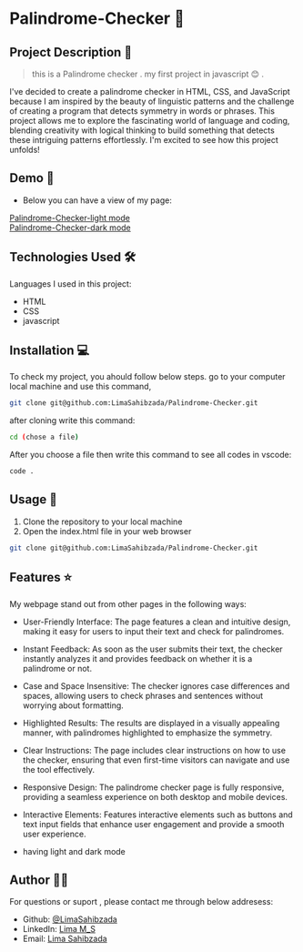 # Palindrome-Checker 🚀

## Project Description 📝

> this is a Palindrome checker . my first project in javascript 😊 .

I've decided to create a palindrome checker in HTML, CSS, and JavaScript because I am inspired by the beauty of linguistic patterns and the challenge of creating a program that detects symmetry in words or phrases. This project allows me to explore the fascinating world of language and coding, blending creativity with logical thinking to build something that detects these intriguing patterns effortlessly. I'm excited to see how this project unfolds!





## Demo 📸


- Below you can have a view of my page:

[Palindrome-Checker-light mode](https://github.com/LimaSahibzada/Palindrome-Checker/assets/167701815/96c5cfa9-d8fc-407a-a6ba-8d270af49a22)<br>
[Palindrome-Checker-dark mode](https://github.com/LimaSahibzada/Palindrome-Checker/assets/167701815/5585110b-2737-48cf-be46-ccbb0f47c211)






## Technologies Used 🛠️

Languages I used in this project:

- HTML
- CSS
- javascript



## Installation 💻

To check my project, you ahould follow below steps.
go to your computer local machine and use this command,

```bash
git clone git@github.com:LimaSahibzada/Palindrome-Checker.git

```
after cloning write this command:
```bash
cd (chose a file)
```
After you choose a file then write this command to see all codes in vscode:
```bash
code .
```




## Usage 🎯

1. Clone the repository to your local machine
2. Open the index.html file in your web browser



```bash
git clone git@github.com:LimaSahibzada/Palindrome-Checker.git
```




## Features ⭐

My webpage stand out from other pages in the following ways:

- User-Friendly Interface: The page features a clean and intuitive design, making it easy for users to input their text and check for palindromes.

- Instant Feedback: As soon as the user submits their text, the checker instantly analyzes it and provides feedback on whether it is a palindrome or not.

- Case and Space Insensitive: The checker ignores case differences and spaces, allowing users to check phrases and sentences without worrying about formatting.

- Highlighted Results: The results are displayed in a visually appealing manner, with palindromes highlighted to emphasize the symmetry.

- Clear Instructions: The page includes clear instructions on how to use the checker, ensuring that even first-time visitors can navigate and use the tool effectively.

- Responsive Design: The palindrome checker page is fully responsive, providing a seamless experience on both desktop and mobile devices.

- Interactive Elements: Features interactive elements such as buttons and text input fields that enhance user engagement and provide a smooth user experience.

- having light and dark mode





## Author 👩‍💻
For questions or suport , please contact me through below addresess:
- Github: [@LimaSahibzada](https://github.com/LimaSahibzada)
- LinkedIn: [Lima M_S](https://linkedin.com/in/Lima_M_S)
- Email: [Lima Sahibzada](limasahibzada2023@gmail.com.com)





 
